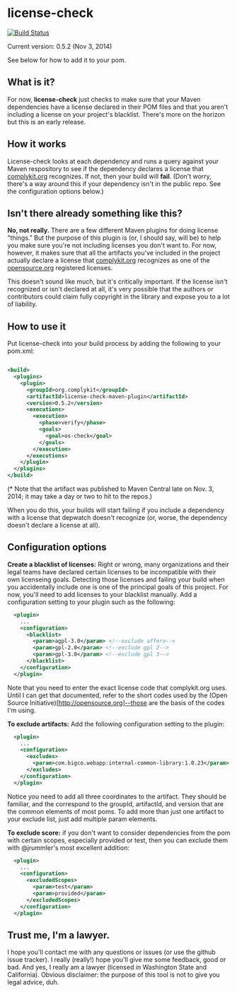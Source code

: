 license-check
=============

[![Build Status](https://travis-ci.org/mrice/license-check.png)](https://travis-ci.org/mrice/license-check)

Current version: 0.5.2 (Nov 3, 2014)

See below for how to add it to your pom.

What is it?
--------------
For now, **license-check** just checks to make sure that your Maven dependencies have a license declared in their POM
files and that you aren't including a license on your project's blacklist. There's more on the horizon but this is an
early release.

How it works
--------------
License-check looks at each dependency and runs a query against your Maven respository to see if the dependency declares
a license that [complykit.org](http://www.complykit.org) recognizes. If not, then your build will **fail**. (Don't
worry, there's a way around this if your dependency isn't in the public repo. See the configuration options below.)

Isn't there already something like this?
---------------
**No, not really.** There are a few different Maven plugins for doing license "things." But the purpose of this plugin
is (or, I should say, will be) to help you make sure you're not including licenses you don't want to. For now, however,
it makes sure that all the artifacts you've included in the project actually declare a license that
[complykit.org](http://www.complykit.org) recognizes as one of the [opensource.org](http://www.opensource.org/)
registered licenses.

This doesn't sound like much, but it's critically important. If the license isn't recognized or isn't declared at all,
it's very possible that the authors or contributors could claim fully copyright in the library and expose you to a lot
of liability.

How to use it
---------------
Put license-check into your build process by adding the following to your pom.xml:

```xml

<build>
  <plugins>
    <plugin>
      <groupId>org.complykit</groupId>
      <artifactId>license-check-maven-plugin</artifactId>
      <version>0.5.2</version>
      <executions>
        <execution>
          <phase>verify</phase>
          <goals>
            <goal>os-check</goal>
          </goals>
        </execution>
      </executions>
    </plugin>
  </plugins>
</build>

```

(* Note that the artifact was published to Maven Central late on Nov. 3, 2014; it may take a day or two to hit to the
repos.)

When you do this, your builds will start failing if you include a dependency with a license that depwatch doesn't
recognize (or, worse, the dependency doesn't declare a license at all).

Configuration options
---------------
**Create a blacklist of licenses:** Right or wrong, many organizations and their legal teams have declared certain
licenses to be incompatible with their own licenseing goals. Detecting those licenses and failing your build when you
accidentally include one is one of the principal goals of this project. For now, you'll need to add licenses to your
blacklist manually. Add a configuration setting to your plugin such as the following:

```xml
  <plugin>
    ...
    <configuration>
      <blacklist>
        <param>agpl-3.0</param> <!--exclude affero-->
        <param>gpl-2.0</param> <!--exclude gpl 2-->
        <param>gpl-3.0</param> <!--exclude gpl 3-->
      </blacklist>
    </configuration>
  </plugin>
```

Note that you need to enter the exact license code that complykit.org uses. Until I can get that documented, refer to
the short codes used by the (Open Source Initiative)[http://opensource.org]--those are the basis of the codes I'm using.

**To exclude artifacts:** Add the following configuration setting to the plugin:

```xml
  <plugin>
    ...
    <configuration>
      <excludes>
        <param>com.bigco.webapp:internal-common-library:1.0.23</param>
      </excludes>
    </configuration>
  </plugin>
```

Notice you need to add all three coordinates to the artifact. They should be familiar, and the correspond to the
groupId, artifactId, and version that are the common elements of most poms. To add more than just one artifact to your
exclude list, just add multiple param elements.

**To exclude score:** if you don't want to consider dependencies from the pom with certain scopes, especially provided
or test, then you can exclude them with @jrummler's most excellent addition:

```xml
  <plugin>
    ...
    <configuration>
      <excludedScopes>
        <param>test</param>
        <param>provided</param>
      </excludedScopes>
    </configuration>
  </plugin>
```


Trust me, I'm a lawyer.
---------------
I hope you'll contact me with any questions or issues (or use the github issue tracker). I really (really!) hope you'll
give me some feedback, good or bad. And yes, I really am a lawyer (licensed in Washington State and California).
Obvious disclaimer: the purpose of this tool is not to give you legal advice, duh.